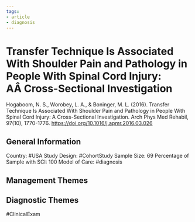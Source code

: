 ```yaml
---
tags:
- article
- diagnosis
---
```


# Transfer Technique Is Associated With Shoulder Pain and Pathology in People With Spinal Cord Injury: AÂ Cross-Sectional Investigation
Hogaboom, N. S., Worobey, L. A., & Boninger, M. L. (2016). Transfer Technique Is Associated With Shoulder Pain and Pathology in People With Spinal Cord Injury: A Cross-Sectional Investigation. Arch Phys Med Rehabil, 97(10), 1770-1776. https://doi.org/10.1016/j.apmr.2016.03.026 

## General Information
Country: #USA 
Study Design: #CohortStudy 
Sample Size: 69
Percentage of Sample with SCI: 100
Model of Care: #diagnosis 

## Management Themes


## Diagnostic Themes
#ClinicalExam 